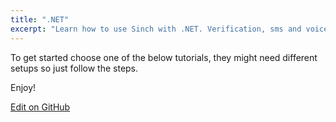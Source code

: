 ```yaml
---
title: ".NET"
excerpt: "Learn how to use Sinch with .NET. Verification, sms and voice .NET tutorials. Here you can see all Sinch .NET tutorials."
---
```


To get started choose one of the below tutorials, they might need different setups so just follow the steps.

Enjoy!


<a class="edit-on-github" target="_blank" href="https://github.com/sinch/docs/blob/master/docs/tutorials/net.md">Edit on GitHub</a>